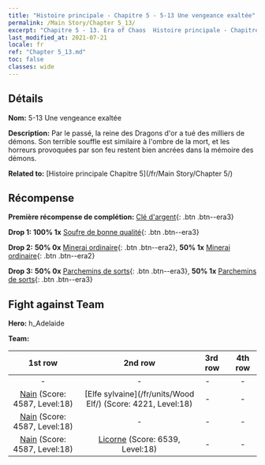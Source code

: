 ```yaml
---
title: "Histoire principale - Chapitre 5 - 5-13 Une vengeance exaltée"
permalink: /Main Story/Chapter 5_13/
excerpt: "Chapitre 5 - 13. Era of Chaos  Histoire principale - Chapitre 5_13. 5-13 Une vengeance exaltée"
last_modified_at: 2021-07-21
locale: fr
ref: "Chapter 5_13.md"
toc: false
classes: wide
---
```


## Détails

 **Nom:** 5-13 Une vengeance exaltée

 **Description:** Par le passé, la reine des Dragons d'or a tué des milliers de démons. Son terrible souffle est similaire à l'ombre de la mort, et les horreurs provoquées par son feu restent bien ancrées dans la mémoire des démons.

 **Related to:** [Histoire principale Chapitre 5](/fr/Main Story/Chapter 5/)

## Récompense

 **Première récompense de complétion:** [Clé d'argent](/ItemsFR/con_693/){: .btn .btn--era3}

 **Drop 1:** **100% 1x** [Soufre de bonne qualité](/ItemsFR/mat_15/){: .btn .btn--era3}

 **Drop 2:** **50% 0x** [Minerai ordinaire](/ItemsFR/mat_6/){: .btn .btn--era2}, **50% 1x** [Minerai ordinaire](/ItemsFR/mat_6/){: .btn .btn--era2}

 **Drop 3:** **50% 0x** [Parchemins de sorts](/ItemsFR/con_694/){: .btn .btn--era3}, **50% 1x** [Parchemins de sorts](/ItemsFR/con_694/){: .btn .btn--era3}


## Fight against Team
 **Hero:** h_Adelaide

 **Team:**


  | 1st row | 2nd row | 3rd row | 4th row |
  |:----:|:----:|:----|:----:|
  | - | - | - | - |
  | [Nain](/fr/units/Dwarf/) (Score: 4587, Level:18)  | [Elfe sylvaine](/fr/units/Wood Elf/) (Score: 4221, Level:18)  | - | - |
  | [Nain](/fr/units/Dwarf/) (Score: 4587, Level:18)  | - | - | - |
  | [Nain](/fr/units/Dwarf/) (Score: 4587, Level:18)  | [Licorne](/fr/units/Unicorn/) (Score: 6539, Level:18)  | - | - |


